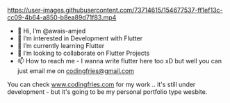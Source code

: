 https://user-images.githubusercontent.com/73714615/154677537-ff1ef13c-cc09-4b64-a850-b8ea89d71f83.mp4

- 👋 Hi, I’m @awais-amjed
- 👀 I’m interested in Development with Flutter
- 🌱 I’m currently learning Flutter
- 💞️ I’m looking to collaborate on Flutter Projects
- 📫 How to reach me - I wanna write flutter here too xD but well you can just email me on codingfries@gmail.com

You can check www.codingfries.com for my work .. it's still under development - but it's going to be my personal portfolio type wesbite.
<!---
awais-amjed/awais-amjed is a ✨ special ✨ repository because its `README.md` (this file) appears on your GitHub profile.
You can click the Preview link to take a look at your changes.
--->
